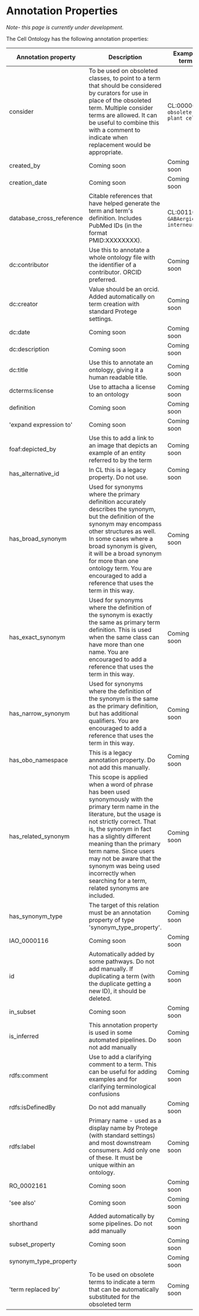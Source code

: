 # Annotation Properties

_Note- this page is currently under development._

The Cell Ontology has the following annotation properties:

Annotation property	| 	Description	|	Example term	|	Example annotation
-- | -- | -- | --
consider	|	To be used on obsoleted classes, to point to a term that should be considered by curators for use in place of the obsoleted term.  Multiple consider terms are allowed.  It can be useful to combine this with a comment to indicate when replacement would be appropriate.	|	CL:0000610 `obsolete plant cell`	|	PO:0009002
created_by	|	Coming soon	|	Coming soon	|	Coming soon
creation_date	|	Coming soon	|	Coming soon	|	Coming soon
database_cross_reference	|	Citable references that have helped generate the term and term's definition. Includes PubMed IDs (in the format PMID:XXXXXXXX).	|	CL:0011005 `GABAergic interneuron` | PMID:29724907
dc:contributor	|	Use this to annotate a whole ontology file with the identifier of a contributor.  ORCID preferred.	|	Coming soon	|	Coming soon
dc:creator	|	Value should be an orcid. Added automatically on term creation with standard Protege settings.	|	Coming soon	|	Coming soon
dc:date	|	Coming soon	|	Coming soon	|	Coming soon
dc:description	|	Coming soon	|	Coming soon	|	Coming soon
dc:title	|	Use this to annotate an ontology, giving it a human readable title.	|	Coming soon	|	Coming soon
dcterms:license	|	Use to attacha a license to an ontology	|	Coming soon	|	Coming soon
definition	|	Coming soon	|	Coming soon	|	Coming soon
'expand expression to'	|	Coming soon	|	Coming soon	|	Coming soon
foaf:depicted_by	|	Use this to add a link to an image that depicts an example of an entity referred to by the term	|	Coming soon	|	Coming soon
has_alternative_id	|	In CL this is a legacy property. Do not use.	|	Coming soon	|	Coming soon
has_broad_synonym	|	Used for synonyms where the primary definition accurately describes the synonym, but the definition of the synonym may encompass other structures as well. In some cases where a broad synonym is given, it will be a broad synonym for more than one ontology term.  You are encouraged to add a reference that uses the term in this way.	|	Coming soon	|	Coming soon
has_exact_synonym	|	Used for synonyms where the definition of the synonym is exactly the same as primary term definition. This is used when the same class can have more than one name.  You are encouraged to add a reference that uses the term in this way.  	|	Coming soon	|	Coming soon
has_narrow_synonym	|	Used for synonyms where the definition of the synonym is the same as the primary definition, but has additional qualifiers. You are encouraged to add a reference that uses the term in this way.	|	Coming soon	|	Coming soon
has_obo_namespace	|	This is a legacy annotation property.  Do not add this manually.	|	Coming soon	|	Coming soon
has_related_synonym	|	This scope is applied when a word of phrase has been used synonymously with the primary term name in the literature, but the usage is not strictly correct. That is, the synonym in fact has a slightly different meaning than the primary term name. Since users may not be aware that the synonym was being used incorrectly when searching for a term, related synonyms are included.	|	Coming soon	|	Coming soon
has_synonym_type	|	  The target of this relation must be an annotation property of type 'synonym_type_property'.	|	Coming soon	|	Coming soon
IAO_0000116	|	Coming soon	|	Coming soon	|	Coming soon
id	|	Automatically added by some pathways.  Do not add manually.  If duplicating a term (with the duplicate getting a new ID), it should be deleted.	|	Coming soon	|	Coming soon
in_subset	|	Coming soon	|	Coming soon	|	Coming soon
is_inferred	|	This annotation property is used in some automated pipelines.  Do not add manually	|	Coming soon	|	Coming soon
rdfs:comment	|	Use to add a clarifying comment to a term.  This can be useful for adding examples and for clarifying terminological confusions	|	Coming soon	|	Coming soon
rdfs:isDefinedBy	|	Do not add manually	|	Coming soon	|	Coming soon
rdfs:label	|	Primary name - used as a display name by Protege (with standard settings) and most downstream consumers. Add only one of these.  It must be unique within an ontology.	|	Coming soon	|	Coming soon
RO_0002161	|	Coming soon	|	Coming soon	|	Coming soon
'see also'	|	Coming soon	|	Coming soon	|	Coming soon
shorthand	|	Added automatically by some pipelines.  Do not add manually	|	Coming soon	|	Coming soon
subset_property	|	Coming soon	|	Coming soon	|	Coming soon
synonym_type_property	| 	|	Coming soon	|	Coming soon
'term replaced by'	|	To be used on obsolete terms to indicate a term that can be automatically substituted for the obsoleted term 	|	Coming soon	|	Coming soon
